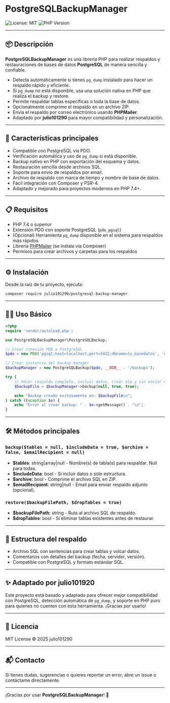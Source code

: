 
# PostgreSQLBackupManager

![License: MIT](https://img.shields.io/badge/License-MIT-green.svg)
![PHP Version](https://img.shields.io/badge/PHP-7.4%2B-blue.svg)

---

## 📦 Descripción

**PostgreSQLBackupManager** es una librería PHP para realizar respaldos y restauraciones de bases de datos **PostgreSQL** de manera sencilla y confiable. 

- Detecta automáticamente si tienes `pg_dump` instalado para hacer un respaldo rápido y eficiente.
- Si `pg_dump` no está disponible, usa una solución nativa en PHP que realiza el backup y restore.
- Permite respaldar tablas específicas o toda la base de datos.
- Opcionalmente comprime el respaldo en un archivo ZIP.
- Envía el respaldo por correo electrónico usando **PHPMailer**.
- Adaptado por **julio101290** para mayor compatibilidad y personalización.

---

## 🚀 Características principales

- Compatible con PostgreSQL vía PDO.
- Verificación automática y uso de `pg_dump` si está disponible.
- Backup nativo en PHP con exportación del esquema y datos.
- Restauración sencilla desde archivos SQL.
- Soporte para envío de respaldos por email.
- Archivo de respaldo con marca de tiempo y nombre de base de datos.
- Fácil integración con Composer y PSR-4.
- Adaptado y mejorado para proyectos modernos en PHP 7.4+.

---

## 📋 Requisitos

- PHP 7.4 o superior
- Extensión PDO con soporte PostgreSQL (`pdo_pgsql`)
- (Opcional) Herramienta `pg_dump` disponible en el sistema para respaldos más rápidos
- Librería [PHPMailer](https://github.com/PHPMailer/PHPMailer) (se instala vía Composer)
- Permisos para crear archivos y carpetas para los respaldos

---

## ⚙️ Instalación

Desde la raíz de tu proyecto, ejecuta:

```bash
composer require julio101290/postgresql-backup-manager
```

---

## 🧑‍💻 Uso Básico

```php
<?php
require 'vendor/autoload.php';

use PostgreSQLBackupManager\PostgreSQLBackup;

// Crear conexión PDO a PostgreSQL
$pdo = new PDO('pgsql:host=localhost;port=5432;dbname=tu_basedatos', 'usuario', 'contraseña');

// Crear instancia del backup manager
$backupManager = new PostgreSQLBackup($pdo, __DIR__ . '/backups');

try {
    // Hacer respaldo completo, incluir datos, crear zip y sin enviar email
    $backupFile = $backupManager->backup(null, true, true);

    echo "Backup creado exitosamente en: $backupFile\n";
} catch (Exception $e) {
    echo "Error al crear backup: " . $e->getMessage() . "\n";
}
```

---

## 🛠️ Métodos principales

### `backup($tables = null, $includeData = true, $archive = false, $emailRecipient = null)`

- **$tables**: string|array|null - Nombre(s) de tabla(s) para respaldar. Null para todas.
- **$includeData**: bool - Si incluir datos o solo estructura.
- **$archive**: bool - Comprime el archivo SQL en ZIP.
- **$emailRecipient**: string|null - Email para enviar respaldo adjunto (opcional).

### `restore($backupFilePath, $dropTables = true)`

- **$backupFilePath**: string - Ruta al archivo SQL de respaldo.
- **$dropTables**: bool - Si eliminar tablas existentes antes de restaurar.

---

## 📂 Estructura del respaldo

- Archivo SQL con sentencias para crear tablas y volcar datos.
- Comentarios con detalles del backup (fecha, servidor, versión).
- Compatible con PostgreSQL y formato estándar SQL.

---

## ✨ Adaptado por julio101920

Este proyecto está basado y adaptado para ofrecer mejor compatibilidad con PostgreSQL, detección automática de `pg_dump`, y soporte en PHP puro para quienes no cuenten con esta herramienta. ¡Gracias por usarlo!

---

## 📝 Licencia

MIT License © 2025 julio101290

---

## 📬 Contacto

Si tienes dudas, sugerencias o quieres reportar un error, abre un issue o contáctame directamente.

---

¡Gracias por usar **PostgreSQLBackupManager**! 🎉

